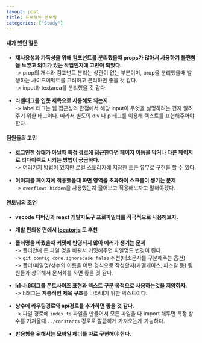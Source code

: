 ```yaml
---
layout: post
title: 프로젝트 멘토링
categories: ["Study"]
---
```


#### 내가 했던 질문  
* **재사용성과 가독성을 위해 컴포넌트를 분리했을때 props가 많아서 사용하기 불편함을 느꼈고 의미가 있는 작업인지에 고민이 되었다.**  
  -> prop의 개수와 컴포넌트 분리는 상관이 없는 부분이며, prop을 분리했을때 발생하는 사이드이펙트를 고려하고 분리하면 좋을 것 같다.  
  -> input과 textarea를 분리했을 것 같다. 

* **라벨태그를 인풋 제목으로 사용해도 되는지**  
  -> label 태그는 웹 접근성의 관점에서 해당 input이 무엇을 설명하려는 건지 알려주기 위한 태그이다. 따라서 별도의 div 나 p 태그를 이용해 텍스트를 표현해주어야 한다.  


#### 팀원들의 고민  
* **로그인한 상태가 아닐때 특정 경로에 접근한다면 페이지 이동을 막거나 다른 페이지로 리다이렉트 시키는 방법이 궁금하다.**  
  -> 여러가지 방법이 있지만 로컬 스토리지에 저장한 토큰 유무로 구현을 할 수 있다.

* **이미지를 페이지에 적용했을때 화면 영역을 초과하여 스크롤이 생기는 문제**  
  -> `overflow: hidden`을 사용했는지 물어보고 적용해보자고 말해야겠다.


#### 멘토님의 조언  
* **vscode 디버깅과 react 개발자도구 프로파일러를 적극적으로 사용해보자.**  

* **개발 편의성 면에서 [locatorjs](https://www.locatorjs.com/) 도 추천**  

* **폴더명을 바꿨을때 커밋에 반영되지 않아 에러가 생기는 문제**  
  -> 폴더안에 든 파일 명을 바꿔서 커밋해주면 파일명도 변경이 된다.  
  -> `git config core.ignorecase false` 추천(대소문자를 구분해주는 옵션)  
  -> 폴더/파일명/상수의 이름을 어떤 형식으로 작성할지(카멜케이스, 파스칼 등) 팀원들과 상의해서 문서화를 하면 좋을 것 같다.  

* **h1~h6태그를 폰트사이즈 표현과 텍스트 구분 목적으로 사용하는것을 지양하자.**  
  -> h태그는 **계층적인 제목 구조**를 나타내기 위한 텍스트이다.  

* **상수에 라우팅경로와 api경로를 추가하면 좋을 것 같다.**  
  -> 파일 경로에 `index.ts` 파일을 만들어서 모든 파일을 다 import 해두면 특정 상수를 가져올때 `../constants` 경로로 깔끔하게 가져오는게 가능하다.  

* **반응형을 위해서는 모바일 헤더를 따로 구현해야 한다.**